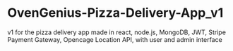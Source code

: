# OvenGenius-Pizza-Delivery-App_v1
v1 for the pizza delivery app made in react, node.js, MongoDB, JWT, Stripe Payment Gateway, Opencage Location API, with user and admin interface 
